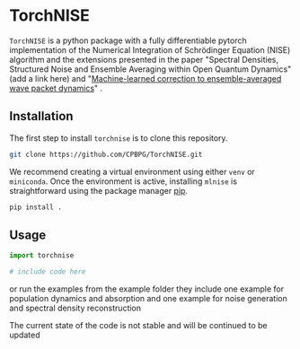 # TorchNISE

`TorchNISE` is a python package with a fully differentiable pytorch implementation of the Numerical Integration of Schrödinger Equation (NISE) algorithm and the extensions presented in the paper "Spectral Densities, Structured Noise and Ensemble Averaging within Open
Quantum Dynamics" (add a link here) and "[Machine-learned correction to ensemble-averaged wave packet dynamics]([https://link-url-here.org](https://doi.org/10.1063/5.0166694))" .


## Installation

The first step to install `torchnise` is to clone this repository.

```bash
git clone https://github.com/CPBPG/TorchNISE.git
```

We recommend creating a virtual environment using either `venv` or `miniconda`. Once the environment is active, installing `mlnise` is straightforward using the package manager [pip](https://pip.pypa.io/en/stable/).

```bash
pip install .
```

## Usage

```python
import torchnise

# include code here
```

or run the examples from the example folder
they include one example for population dynamics and absorption and one example for noise generation and spectral density reconstruction

The current state of the code is not stable and will be continued to be updated


